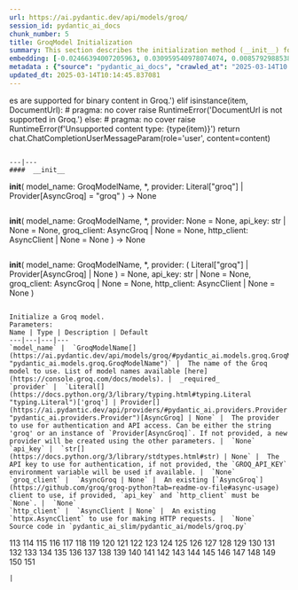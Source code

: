 ```yaml
---
url: https://ai.pydantic.dev/api/models/groq/
session_id: pydantic_ai_docs
chunk_number: 5
title: GroqModel Initialization
summary: This section describes the initialization method (__init__) for GroqModel, detailing the parameters such as model_name and provider, specifying their types and default values.
embedding: [-0.02466394007205963, 0.030959540978074074, 0.008579298853874207, -0.035502247512340546, 0.002925602486357093, -0.03179895505309105, -0.007832467555999756, 0.004243358038365841, 0.012171493843197823, -0.03444063663482666, 0.009702631272375584, -0.04384700581431389, 0.02700936049222946, -0.024454087018966675, -0.020294053480029106, -0.022676505148410797, -0.016825301572680473, 0.024984892457723618, 0.01019023172557354, 0.04942663386464119, 0.05530253052711487, -0.005076599307358265, -0.034983787685632706, 0.015245228074491024, -0.017121564596891403, -0.029576977714896202, 0.0015623272629454732, 0.027947528287768364, -2.48332889896119e-05, -0.06280787289142609, 0.010579077526926994, -0.02856474369764328, -0.0033916004467755556, -0.05954897403717041, -0.027206869795918465, -0.04616773501038551, 0.0176647137850523, 0.05545065924525261, 0.030070750042796135, 0.01655372604727745, -0.013652811758220196, -0.07618910819292068, 0.031453315168619156, 0.021738337352871895, -0.009968033991754055, 0.026244012638926506, 0.0009304527193307877, 0.07658413052558899, -0.005255592055618763, -0.031157050281763077, -0.018763357773423195, 0.0016032179119065404, -0.020392807200551033, 0.008758291602134705, -0.027552509680390358, -0.01299856323748827, -0.010492667555809021, 0.01963980495929718, -0.028984449803829193, 0.01581306755542755, 0.010258125141263008, -0.013418270274996758, -0.02089892514050007, 0.013060284778475761, 0.006727651227265596, -0.027503132820129395, -0.022565407678484917, -0.015689624473452568, -0.08102808147668839, 0.013060284778475761, -0.02141738496720791, 0.013726877979934216, -0.03177426755428314, -0.01439347118139267, -0.03150269016623497, -0.015381015837192535, -0.030786721035838127, 0.06033901125192642, 0.00730783399194479, -0.05604318901896477, -0.025083648040890694, 0.036168843507766724, -0.02841661125421524, -0.004767991602420807, -0.013628123328089714, 0.004052021075040102, -0.07628786563873291, 0.0026910605374723673, 0.01078893058001995, 0.005585802253335714, -0.006499281618744135, -0.012597372755408287, -0.028910385444760323, 0.011967812664806843, 0.07011570781469345, 0.024281267076730728, -0.0037063804920762777, 0.012887464836239815, 0.00214791065081954, 0.009424883872270584, 0.030638588592410088, 0.01307262945920229, -0.04690839350223541, 0.018960867077112198, 0.019220096990466118, 0.007838639430701733, 0.004990189336240292, 0.01901024393737316, -0.016454970464110374, -0.03216928243637085, -0.022478997707366943, 0.009721147827804089, -0.006814061664044857, 0.007610269822180271, -0.026490898802876472, -0.01814614236354828, -0.028243791311979294, 0.004542707931250334, -0.004416178446263075, -0.01588713377714157, -0.05308055132627487, -0.03342840448021889, 0.025058958679437637, -0.025651486590504646, 0.006511625833809376, -0.03328027203679085, 0.019541049376130104, -0.05643820762634277, -0.08858279883861542, 0.014109551906585693, -0.01201101765036583, -0.010640799067914486, 0.033453091979026794, -0.01941760629415512, -0.05332743749022484, -0.008647192269563675, -0.05564817041158676, 0.0005504792788997293, -0.04493330419063568, 0.02391093783080578, -0.01039391290396452, -0.014047830365598202, -0.025873683393001556, 0.03641572967171669, 0.0006091147661209106, 0.011615999974310398, -0.037255141884088516, 0.022491341456770897, -0.0639929249882698, 0.012449241243302822, 0.001212828909046948, -0.015689624473452568, -0.02804628200829029, 0.010288986377418041, -0.03305807337164879, -0.002305300673469901, 0.005866635590791702, 0.045550521463155746, 0.05500626564025879, -0.061129044741392136, 0.012714643962681293, 0.010998784564435482, -0.013393580913543701, -0.04508143663406372, -0.05806765705347061, -0.010109993629157543, -0.017788156867027283, 8.920695836422965e-05, -0.05594443529844284, -0.023664051666855812, -0.010313674807548523, 0.047772496938705444, -0.043575432151556015, 0.0163685604929924, 0.0047217002138495445, -0.007807779125869274, -0.008233658038079739, -0.03120642714202404, -0.024565186351537704, -0.0070609478279948235, 0.022787604480981827, 0.014936620369553566, -0.031082984060049057, -0.010653143748641014, -0.04821689426898956, 0.012504790909588337, -0.02767595276236534, -0.019726214930415154, 0.006412871647626162, 0.017714090645313263, -0.0039069755002856255, -6.726686842739582e-05, 0.022861670702695847, -0.009826074354350567, 0.013517023995518684, -0.03641572967171669, 0.049525391310453415, -0.04589616134762764, 0.055845677852630615, 0.026490898802876472, 0.003299018135294318, 0.015911821275949478, 0.01792394556105137, -0.06932567059993744, 0.013319515623152256, -0.06680743396282196, -0.003004297614097595, -0.0023639362771064043, -0.06937504559755325, 0.005462359171360731, 0.008443511091172695, -0.03737858310341835, -0.037773601710796356, 0.024935515597462654, -0.003431719494983554, 0.026959983631968498, -0.050043851137161255, -0.015578525140881538, 0.012689955532550812, 0.0043235961347818375, -0.0072152516804635525, 0.04880942031741142, -0.008486716076731682, -0.0028129606507718563, 0.012066567316651344, 0.002379366662353277, 0.006184501573443413, -0.03165082260966301, 0.0024889223277568817, 0.006925160530954599, 0.018738670274615288, 0.012208526954054832, -0.02834254689514637, -0.007949738763272762, 0.05861080437898636, -0.03856363892555237, 0.01218383852392435, 0.010887685231864452, 0.036391038447618484, -0.0039779553189873695, -0.019331196323037148, 0.017491893842816353, -0.0034224612172693014, 0.0050735133700072765, 0.056734468787908554, 0.026416832581162453, -0.014060174115002155, -0.036168843507766724, 0.011615999974310398, 0.07559658586978912, 0.004453211557120085, -0.011258014477789402, 0.017047498375177383, 0.04404451325535774, 0.003169402712956071, -0.006116607692092657, -0.017726436257362366, 0.03503316640853882, -0.07939863204956055, -0.07613973319530487, 0.02187412604689598, 0.004126087296754122, -0.005274108611047268, 0.018849767744541168, 0.0016155621269717813, 0.0007495313766412437, -0.010066788643598557, -0.032860565930604935, 0.008067009970545769, -0.006857266649603844, 0.007295489776879549, -0.01090002991259098, 0.018565848469734192, -0.00907307118177414, -0.03599601984024048, -0.0011727098608389497, 0.01825724169611931, -0.014566291123628616, 0.013652811758220196, -0.02514536865055561, -0.01855350472033024, 0.014788488857448101, 0.034045618027448654, 0.02982386387884617, -0.03893396630883217, 0.028317857533693314, 0.022750571370124817, -0.008480544202029705, -0.009066899307072163, 0.03409499675035477, 0.012060395441949368, -0.00475256098434329, 0.03251492604613304, -0.0226888507604599, 0.010640799067914486, -0.0013108119601383805, 0.011856714263558388, -0.01573900133371353, 0.016578413546085358, 0.001545353909023106, 0.031749576330184937, 0.06651116907596588, -0.009492778219282627, -0.03068796545267105, -0.026392145082354546, 0.010671660304069519, 0.034391261637210846, 0.01307262945920229, 0.04693308472633362, -0.0006203018128871918, 0.01476380042731762, 0.03816862031817436, -0.026342766359448433, -0.02681185118854046, -0.038958657532930374, 0.016874678432941437, 0.013961419463157654, 0.023157933726906776, 0.014331749640405178, 0.001751349656842649, -0.05550003796815872, -0.006499281618744135, 0.007807779125869274, -0.0031045950017869473, -0.03451470285654068, -0.0042402721010148525, 0.009054554626345634, -0.023676395416259766, -0.0420200452208519, -0.023664051666855812, 0.051451101899147034, -0.019059620797634125, -0.032119907438755035, 0.055993810296058655, 0.034317195415496826, -0.027774708345532417, 0.02093595825135708, 0.03530474007129669, 0.0650792270898819, 0.024268923327326775, -0.0598946139216423, -0.027355000376701355, -0.025355221703648567, 0.006070316769182682, -0.04515550285577774, 0.023367786779999733, 0.015381015837192535, 0.06394354999065399, -0.020170610398054123, -0.0072152516804635525, 0.03140393644571304, -0.010961751453578472, 0.006215362343937159, 0.0491056852042675, -0.015343982726335526, -0.022046945989131927, 0.013887354172766209, -0.02577492967247963, -0.025194745510816574, 0.031305182725191116, -0.06685680896043777, 0.03893396630883217, -0.04779718443751335, -0.016800612211227417, 0.01130739226937294, -0.01262823399156332, 0.028391923755407333, -0.052093006670475006, -0.015035375021398067, 0.026639031246304512, -0.017121564596891403, 0.03599601984024048, -0.020466873422265053, -0.028293168172240257, -0.024256577715277672, -0.044612351804971695, -0.0004891434800811112, 0.04663681983947754, -0.01681295596063137, -0.00503030838444829, 0.0286388099193573, -0.017652370035648346, -0.011264187283813953, -0.007912705652415752, 0.016973432153463364, -0.008690397255122662, -0.003016641829162836, 0.05574692413210869, -0.04271132871508598, 0.012362831272184849, 0.0012452327646315098, 0.018837423995137215, -0.006918988190591335, -0.0001284580212086439, 0.007511515635997057, 0.04021777585148811, 0.028688186779618263, 0.02150379680097103, 0.05288304388523102, 0.018047388643026352, 0.021380353718996048, -0.004607515409588814, 0.02499723620712757, 0.038440193980932236, -0.012825743295252323, -0.0654742419719696, 0.02700936049222946, 0.015208195894956589, -0.023639362305402756, 0.005767880938947201, 0.02298511378467083, 0.0014682018663734198, -0.016084641218185425, -0.0028314772062003613, -0.000953598297201097, -0.047402169555425644, 0.007172046694904566, -0.018886800855398178, 0.055993810296058655, 0.034761589020490646, 0.016714202240109444, -0.10023583471775055, -0.0018516471609473228, -0.01387500949203968, -0.01610933057963848, 0.02328137680888176, 0.018528815358877182, -0.05140172690153122, -0.008641020394861698, -0.03890927881002426, 0.019960757344961166, -0.011832025833427906, 0.01035687979310751, -0.08428698033094406, 0.04927850514650345, -0.023552952334284782, -0.013146694749593735, 0.014195961877703667, -0.009437228552997112, -0.02052859589457512, -0.02599712647497654, -0.024577530100941658, -0.004758733324706554, -0.008647192269563675, -0.012288765050470829, 0.038069866597652435, 0.029256025329232216, -0.009727319702506065, -0.023515919223427773, -0.041970670223236084, 0.009696459397673607, -0.0056382655166089535, 0.017207974568009377, -0.02220742218196392, -0.019183065742254257, -0.04572334140539169, 0.03690950199961662, 0.029651043936610222, 0.0251083355396986, -0.030490456148982048, 0.04999447241425514, 0.009017521515488625, -0.005520994774997234, 0.018528815358877182, -0.005897496361285448, -0.01740548387169838, -0.013319515623152256, 0.0023824525997042656, -0.0020044080447405577, -0.02499723620712757, -0.025602107867598534, 0.009980378672480583, -0.0042587886564433575, 0.026959983631968498, -0.010443289764225483, -0.03253961354494095, 0.007492999080568552, 0.030811408534646034, -0.015640245750546455, 0.027478443458676338, 0.007530031725764275, 0.013393580913543701, -0.019331196323037148, 0.05332743749022484, -0.03481096774339676, 0.07120200991630554, 0.0007302433368749917, -0.05120421573519707, 0.01222087163478136, -0.006218448281288147, -0.017467204481363297, 0.028910385444760323, -0.003623056225478649, -0.012912153266370296, 0.034835655242204666, -0.0353294275701046, 0.004403834231197834, -0.00907307118177414, -0.022367898374795914, -0.0009636280592530966, -0.024392366409301758, 0.01926947571337223, -0.01560321357101202, 0.006258567329496145, -0.019948411732912064, -0.016566069796681404, -0.022380242124199867, 0.04525425657629967, -0.00027562541072256863, 0.08043555170297623, -0.04271132871508598, -0.017677057534456253, 0.012936841696500778, 0.025120679289102554, 0.01357874646782875, 0.012190010398626328, 0.03261367976665497, 0.03816862031817436, -0.018985556438565254, 0.00592218479141593, 0.004798852372914553, 0.014998341910541058, -0.009171825833618641, -0.03231741487979889, -0.01941760629415512, -0.032416168600320816, -0.0018423889996483922, -0.04597022756934166, -0.006203018128871918, -0.016282150521874428, 0.03863770514726639, -0.007517687510699034, 0.007073292043060064, -0.005477789789438248, -0.023256689310073853, 0.006122780032455921, -0.008801496587693691, 0.0034224612172693014, 0.0119925020262599, -0.039477117359638214, -0.037699535489082336, 0.026959983631968498, 0.025898372754454613, 0.00697453785687685, 0.028688186779618263, 0.05668509379029274, 0.01580072194337845, -0.009813729673624039, 0.005456186830997467, 0.017133908346295357, 0.030441079288721085, -0.011492556892335415, 0.00042202125769108534, -0.03184833005070686, -0.021713649854063988, -5.959989357506856e-05, -0.05159923434257507, 0.024972548708319664, -0.0011711668921634555, 0.024787383154034615, 0.029280714690685272, -0.012776365503668785, 0.029552288353443146, 0.01952870562672615, -0.015023031271994114, 0.023120900616049767, 0.0026601997669786215, -0.01596119813621044, -0.035872578620910645, -0.01986200176179409, 0.0030289862770587206, -0.007437449414283037, -0.004264960531145334, 0.031181737780570984, 0.026095880195498466, -0.024231890216469765, -0.025305844843387604, 0.019664492458105087, -0.051796745508909225, 0.006807889323681593, -0.029922617599368095, -0.019429951906204224, -0.0021247651893645525, -0.023775149136781693, -0.046439312398433685, -0.01486255507916212, -0.014430503360927105, 0.041155945509672165, 0.008566954173147678, 0.022145699709653854, -0.0013308713678270578, -0.0042310138233006, 0.0005929128383286297, -0.012949186377227306, -0.03648979216814041, -0.04024246707558632, 0.017158597707748413, 0.02038046345114708, -0.057080112397670746, 0.047179970890283585, 0.04004495590925217, -0.011418490670621395, -0.00987545121461153, 0.03397155553102493, -0.0032002634834498167, -0.022701194509863853, 0.05046355724334717, -0.02257775142788887, -0.029132582247257233, -0.006351149640977383, 0.03767484799027443, -0.002826848067343235, -0.025379911065101624, -0.04355074092745781, -0.019800281152129173, -0.018948523327708244, -0.025503354147076607, 0.023528262972831726, 0.0758928433060646, -0.011986329220235348, 0.029280714690685272, 0.009363162331283092, 0.00967177003622055, 0.009134792722761631, -0.011041989549994469, 0.025947749614715576, 0.01838068477809429, -0.008789151906967163, -0.019059620797634125, 0.05663571506738663, 0.01851647160947323, -0.012702299281954765, 0.03945242986083031, 0.009752008132636547, -0.021701304242014885, 0.008554610423743725, -0.005539511330425739, -0.010480322875082493, 0.003638486610725522, -0.019059620797634125, 0.01398610882461071, 0.016911711543798447, -0.0026926035061478615, -0.025009581819176674, 0.017973322421312332, -0.007955910637974739, -0.03076203167438507, 0.004107570741325617, 0.04880942031741142, -0.0072152516804635525, 0.003731069155037403, -0.016504349187016487, -0.010677832178771496, -0.024355333298444748, 0.030786721035838127, -0.019689181819558144, -0.02651558816432953, 0.043649494647979736, -0.002535213716328144, 0.05722824111580849, -0.048513155430555344, -0.018306618556380272, -0.01725735142827034, -0.007400416769087315, -0.011757959611713886, 0.029058516025543213, 0.02429361082613468, 0.005014877766370773, 0.015023031271994114, 0.005962303839623928, 0.025824306532740593, 0.01807207614183426, 0.024898482486605644, -0.01093706302344799, 0.012615889310836792, -0.018430061638355255, 0.01703515462577343, -0.06270911544561386, 0.013628123328089714, 0.02700936049222946, -0.005962303839623928, -0.013936731033027172, -0.040267154574394226, 0.01607229746878147, 0.05396934226155281, -0.06103029102087021, 0.012103600427508354, 0.0021077916026115417, -0.001056210370734334, 0.0012190010165795684, -0.002549100900068879, -0.03216928243637085, 0.0014095663791522384, 0.008110214956104755, 0.0018485611071810126, 0.016973432153463364, -0.012393691577017307, 0.02001013420522213, 0.007227596361190081, -0.04169909283518791, -0.0012321169488132, -0.015615558251738548, -0.0008764463127590716, -0.012751677073538303, -0.01662779226899147, 0.006801717448979616, -0.027478443458676338, 0.0029086291324347258, 0.02012123353779316, 0.02257775142788887, -0.008252174593508244, 0.016232773661613464, 0.021405041217803955, 0.024984892457723618, -0.010295158252120018, 0.03555162623524666, -0.027626575902104378, 0.03530474007129669, 0.009387851692736149, 0.045353010296821594, -0.012652922421693802, 0.013529368676245213, -0.017800502479076385, -0.003981041256338358, -0.005314227193593979, -0.047772496938705444, 0.011350597254931927, 0.041304077953100204, -0.029256025329232216, 0.00954215507954359, -0.015294605866074562, -0.032342102378606796, -0.0006773942732252181, 0.003604539902880788, -0.012412208132445812, -0.010653143748641014, -0.03328027203679085, -0.003586023347452283, 0.005345088429749012, 0.004786508157849312, 0.005656782072037458, 0.0030752774327993393, -0.01526991743594408, 0.006076488643884659, 0.006702962797135115, -0.01011616550385952, -0.0073448671028018, 0.02651558816432953, 0.004962414503097534, 0.016282150521874428, -0.02547866478562355, 0.00842499453574419, -0.008918766863644123, 0.0045673963613808155, -0.0026601997669786215, -0.017973322421312332, 0.016010576859116554, 0.012510962784290314, -0.03599601984024048, 0.030070750042796135, 0.004274218808859587, 0.009011349640786648, 0.000953598297201097, 0.02533053420484066, -0.007054775953292847, -0.011467868462204933, 0.008992833085358143, -0.019960757344961166, 0.029107892885804176, -0.03402093052864075, 0.004539621528238058, 0.015985887497663498, 0.006598036270588636, 0.022861670702695847, 0.023231999948620796, -0.041600339114665985, 0.013356548734009266, 0.031897708773612976, -0.0019195409258827567, -0.019133687019348145, -0.013726877979934216, 0.0047895940952003, 0.003919319715350866, -0.02503426931798458, 0.021590206772089005, -0.01847943849861622, -0.030860787257552147, -0.020368119701743126, -0.024639252573251724, -0.009381678886711597, -0.04103250056505203, -6.225199467735365e-05, 0.012060395441949368, 0.019948411732912064, 0.026984671130776405, 0.0013571031158789992, -0.017010465264320374, -0.07969489693641663, -0.026169946417212486, 0.012276421301066875, -0.0017914687050506473, 0.04698245972394943, 0.009733491577208042, -0.030589211732149124, -0.011708582751452923, 0.04251381754875183, -0.03165082260966301, -0.046439312398433685, 0.007184390909969807, 0.02462690696120262, 0.003487268928438425, 0.037921734154224396, -0.013245449401438236, -0.01515881810337305, -0.0077213686890900135, 0.0606352724134922, 0.013245449401438236, -0.036168843507766724, -0.003623056225478649, 0.010381568223237991, -0.018985556438565254, 0.017825189977884293, -0.0502166710793972, 0.034045618027448654, -0.009437228552997112, 0.019627459347248077, 0.02455284260213375, 0.015010686591267586, -0.01515881810337305, 0.01919540949165821, 0.03700825572013855, -0.04295821487903595, 0.030712654814124107, 0.03320620581507683, -0.006554830819368362, 0.02775001898407936, -0.03673667833209038, 0.01610933057963848, -0.039551183581352234, 0.025577420368790627, 0.006752340123057365, 0.009091587737202644, 0.027626575902104378, 0.008418822661042213, 0.0008965058368630707, -0.023034490644931793, -0.012887464836239815, -0.009789041243493557, 0.018047388643026352, 0.014887243509292603, 0.01655372604727745, 0.017837533727288246, 0.008400306105613708, -0.03009543940424919, 0.006338805425912142, 0.017874566838145256, -0.045550521463155746, 0.003502699313685298, -0.023923281580209732, 0.023182623088359833, 0.02317027933895588, -0.02607119269669056, 0.01960277184844017, 0.009597704745829105, 0.011165432631969452, -0.05024135857820511, -0.026268702000379562, -0.037181075662374496, -0.01803504303097725, -0.0286388099193573, 0.02365170605480671, 0.011375285685062408, -0.006962193641811609, 0.023034490644931793, 0.05120421573519707, 0.01773878000676632, -0.010974095202982426, 0.02945353463292122, -0.00010290143109159544, 0.004511847160756588, -0.0014805461978539824, -0.0035675070248544216, -0.011628344655036926, 0.0037341550923883915, -0.012122116982936859, -0.008085525594651699, -0.03253961354494095, 0.010251953266561031, -0.012294936925172806, 0.01710922084748745, -0.028836319223046303, -0.042390376329422, -0.006616552826017141, -0.008449682965874672, -0.026490898802876472, 0.020800169557332993, -0.02834254689514637, 0.0013084973907098174, 0.008492888882756233, -0.03530474007129669, 0.012338142842054367, -0.0031400849111378193, 0.0043050795793533325, 0.012597372755408287, 0.0084620276466012, -0.004480986390262842, 0.01435643807053566, 0.012677610851824284, 0.027651265263557434, 0.007357211317867041, -0.009215030819177628, -0.02228148840367794, -0.02994730696082115, 0.049599457532167435, 0.009042210876941681, -0.027330312877893448, 0.03320620581507683, 0.010998784564435482, 0.016874678432941437, 0.03449001535773277, 0.019960757344961166, -0.03113236092031002, -0.018306618556380272, 0.02383687160909176, 0.0036662614438682795, -0.0030058405827730894, -0.01431940495967865, 0.012640577740967274, -0.01788691245019436, -0.029280714690685272, 0.009826074354350567, -0.01205422356724739, -0.01354171335697174, 0.03202115371823311, -0.04540238901972771, -0.05851205065846443, -0.019059620797634125, 0.00571850361302495, -0.008301551453769207, 0.03468752279877663, 0.006820234004408121, -0.0319964624941349, 0.02893507294356823, 0.005499392282217741, -0.011134571395814419, 0.0075670648366212845, -0.04905630648136139, 0.014911931939423084, -0.05194487422704697, -0.029181959107518196, 6.389147165464237e-05, -0.004018074367195368, 0.011004956439137459, -0.005591974593698978, -0.026095880195498466, -0.026688408106565475, 0.004468641709536314, 0.007678163703531027, 0.023454196751117706, 0.0027481529396027327, -0.02666371874511242, 0.017207974568009377, -0.02562679722905159, -0.042340997606515884, -0.021824747323989868, -0.0019658321980386972, -0.024219544604420662, -0.019701525568962097, 0.01072720903903246, 0.03024356998503208, 0.029774487018585205, 0.04518019035458565, 0.045353010296821594, -0.014344093389809132, -0.025453977286815643, -0.008449682965874672, 0.04604429379105568, -0.009177997708320618, 0.02834254689514637, 0.03486034274101257, 0.03394686430692673, 0.040341220796108246, 0.01383797638118267, -0.007604097947478294, -0.031058294698596, -0.03258899226784706, -0.009171825833618641, 0.020219987258315086, 0.03298400714993477, -0.00965325441211462, -0.007523859851062298, -0.0005500935367308557, 0.00899900496006012, 0.029256025329232216, -0.004138431511819363, -0.012356658466160297, 0.020701415836811066, 0.020318740978837013, 0.014813177287578583, -0.02089892514050007, -0.02379983849823475, 0.0037002083845436573, 0.03229272738099098, -0.01151107344776392, 0.02093595825135708, -0.018565848469734192, 0.0037835324183106422, -0.025429287925362587, -0.03076203167438507, -0.022478997707366943, -0.0327371209859848, -0.020108887925744057, 0.011369113810360432, -0.03478628024458885, 0.019553394988179207, -0.04120532050728798, -0.015578525140881538, -0.017985666170716286, -0.01889914646744728, -0.04510612413287163, -0.043427299708127975, -0.02254071831703186, -0.00256607448682189, -0.008974316529929638, 0.00829537957906723, 0.03436657041311264, 0.0018068990902975202, -0.0035983677953481674, 0.013097317889332771, -0.011832025833427906, 0.0009443400776945055, 0.023713428527116776, -0.025305844843387604, 0.002616994781419635, -0.05009322986006737, 0.009714975953102112, 0.0353294275701046, -0.010943234898149967, 0.036662615835666656, 0.018207864835858345, -0.041674405336380005, 0.01777581311762333, 0.03972400352358818, 0.037551406770944595, 0.05851205065846443, 0.01703515462577343, -0.024540496990084648, 0.011171604506671429, -0.00907307118177414, -0.009054554626345634, -0.026762474328279495, 0.024577530100941658, 0.00037476568832062185, 0.02826848067343235, 0.004743302706629038, 0.011801164597272873, -0.038217999041080475, -0.0027327225543558598, 0.06814061850309372, 0.012473929673433304, -0.001387192402034998, 0.03365060314536095, -0.018689291551709175, 0.011702409945428371, 0.029058516025543213, 0.015245228074491024, 0.04676026478409767, -0.0075670648366212845, 0.014850210398435593, 0.002359307138249278, -0.010640799067914486, 0.008233658038079739, -0.03673667833209038, -0.006338805425912142, -0.01889914646744728, 0.010498839430510998, -0.008005288429558277, -0.02086189202964306, 0.0015029202913865447, -0.008548437617719173, 0.00555185554549098, 0.02945353463292122, 0.018664604052901268, -0.017047498375177383, 0.00041469180723652244, -0.00756089249625802, 0.01882508024573326, 0.02960166707634926, 0.05836391821503639, -0.0034440637100487947, -0.013270137831568718, 0.04508143663406372, 0.018158486112952232, 0.005530253052711487, -0.012171493843197823, 0.036168843507766724, -6.384325388353318e-05, 0.04355074092745781, -0.03113236092031002, -0.009394023567438126, 0.016751235350966454, 0.00825834646821022, 0.01138145849108696, -0.023367786779999733, -0.040143709629774094, 0.041600339114665985, 0.010221092030405998, -0.042340997606515884, -0.007641130592674017, 0.0077213686890900135, -0.012492446228861809, 0.03456408157944679, 0.027922838926315308, -0.014702078886330128, -0.015146474353969097, -0.025651486590504646, -0.005416068248450756, -0.018886800855398178, 0.010998784564435482, -0.03389748930931091, -0.005085857585072517, 0.02145441807806492, 0.0035675070248544216, -0.02410844713449478, 0.01056056097149849, -0.006918988190591335, -0.007937394082546234, 0.041674405336380005, 0.0007564750267192721, 0.034983787685632706, 0.021787716075778008, -0.02283698134124279, -0.007758401799947023, -0.08191686868667603, 0.013356548734009266, -0.015134129673242569, -0.01350468024611473, -0.009079243056476116, -0.014060174115002155, -0.03515660762786865, -0.004033504985272884, -0.050266049802303314, -0.006918988190591335, 0.00801763217896223, -0.016121674329042435, 0.015134129673242569, -0.016948744654655457, 0.07283145934343338, 0.021195188164711, -0.02376280538737774, -0.017207974568009377, 0.009758180938661098, 0.019133687019348145, 0.029922617599368095, 0.012702299281954765, -0.012677610851824284, -0.014541602693498135, -0.02149145118892193, 0.035057853907346725, 0.006678274367004633, 0.015911821275949478, 0.0009281381499022245, 0.011338252574205399, 0.007505343295633793, 0.00933847390115261, 0.014788488857448101, 0.013763911090791225, 0.03700825572013855, 0.025750240311026573, -0.011041989549994469, 0.001279951073229313, -0.03098423033952713, 0.01201101765036583, 0.003638486610725522, -0.01978793554008007, 0.03913147747516632, 0.01725735142827034, 0.005394465290009975, 0.00040659087244421244, -0.008486716076731682, -0.007283145561814308, -0.020096544176340103, -0.0034070308320224285, -0.027132803574204445, -0.01844240538775921, 0.02518240176141262, -0.005255592055618763, 0.04434077814221382, -0.008974316529929638, 0.015479770489037037, -0.02841661125421524, 0.0027435238007456064, -0.0026108224410563707, 0.02294808067381382, -0.006449904292821884, -0.01647965982556343, -0.01762768067419529, -0.0037897045258432627, 0.002549100900068879, -3.0402696211240254e-05, 0.006273997947573662, -0.014837865717709064, -0.01814614236354828, 0.0032527269795536995, 0.028441300615668297, 0.034317195415496826, 0.0032342104241251945, -0.021676616743206978, 0.029922617599368095, -0.014072518795728683, 0.024145478382706642, -0.025824306532740593, -0.02354060858488083, 0.030342325568199158, -0.003047502599656582, 0.008178108371794224, 0.03444063663482666, -0.0020846461411565542, 0.05683322250843048, -0.000207924545975402, -0.005101288203150034, -0.0016664824215695262, 0.02242961898446083, -0.022404931485652924, -0.0327371209859848, -0.0010168629232794046, 0.07233768701553345, 0.009573016315698624, -0.030934851616621017, 0.0017528926255181432, -0.010424773208796978, -0.04690839350223541, -0.015677278861403465, 0.024009691551327705, 0.007209079805761576, 0.0056629544124007225, 0.03053983487188816, 0.022639472037553787, -0.010134682059288025, -0.004882176406681538, 0.02433064393699169, 0.02078782580792904, 0.029428845271468163, -0.01655372604727745, -0.006838750094175339, 0.017282040789723396, 0.05559879168868065, 0.01796097680926323, 0.017356107011437416, -0.002134023467078805, 0.04399513825774193, -0.03202115371823311, 0.035502247512340546, 0.004366801120340824, -0.01046797912567854, 0.01072720903903246, 0.008313896134495735, 0.030712654814124107, -0.004604429472237825, -0.01523288432508707, 0.00833241268992424, -0.0026787163224071264, -0.017825189977884293, -0.015294605866074562, 0.008523749187588692, 0.023824527859687805, -0.07278207689523697, 0.03503316640853882, -0.012177666649222374, 0.0029364037327468395, -0.0047463891096413136, -0.013813287951052189, 0.0278981514275074, 0.020059511065483093, -0.012430724687874317, -0.01773878000676632, -0.002268267795443535, -0.0010299787390977144, 0.013282482512295246, -0.02276291698217392, -0.03819330781698227, -0.01863991469144821, -0.0027095770929008722, -0.008887906558811665, -0.021207531914114952, -0.02141738496720791, 0.017899256199598312, -0.036242906004190445, 0.009060726501047611, -0.008171936497092247, 0.01147404033690691, 0.015578525140881538, -0.04251381754875183, 0.012171493843197823, 0.0015291519230231643, -0.0036477448884397745, 0.011949296109378338, 0.0022158045321702957, -0.006635068915784359, -0.0035767650697380304, -0.010640799067914486, 0.007955910637974739, -0.0072214240208268166, 0.06058589741587639, -0.027404379099607468, -0.009134792722761631, -0.030268259346485138, -0.009887795895338058, 0.009955689311027527, -0.0028484505601227283, -0.012504790909588337, 0.0053111412562429905, 0.041600339114665985, 0.014121895655989647, 0.00981990247964859, 0.01926947571337223, -0.018343651667237282, -0.0014157386031001806, -0.0060610584914684296, 0.009887795895338058, 0.02533053420484066, -0.015529147349298, -0.019615115597844124, -0.00961622130125761, 0.018565848469734192, 0.012165321968495846, 0.003950180485844612, -0.008276863023638725, 0.005869721528142691, 0.01519585121423006, -0.010702520608901978, -0.01673888973891735, -0.00579256983473897, -0.0063820104114711285, -0.002911715302616358, 0.000293948978651315, 0.0327371209859848, 0.00396252516657114, -0.029651043936610222, -0.0035212156362831593, -0.006375838536769152, -0.011393802240490913, -0.004119914956390858, 0.033082764595746994, -0.02060266025364399, 0.02235555276274681, 0.00308762164786458, -0.015306949615478516, 0.008029976859688759, 0.02700936049222946, 0.0016927141696214676, 0.0197138711810112, -0.0007908076513558626, 0.0037187247071415186, 0.03500847518444061, -0.022528374567627907, -0.007135014049708843, 0.004518019035458565, 0.0020368120167404413, -0.014270028099417686, 0.02841661125421524, 0.02745375595986843, 0.0258489940315485, 0.01398610882461071, -0.005468531511723995, 0.0055734580382704735, -0.02767595276236534, -0.00833241268992424, -0.002965721534565091, 0.03582319989800453, -0.007165874820202589, 0.05130297318100929, -0.013529368676245213, -0.005650610197335482, 0.0007665047887712717, -0.015590868890285492, -0.009319957345724106, 0.04382231831550598, -0.03239148110151291, -0.0057462784461677074, -0.0379464216530323, -0.02176302671432495, -0.01073338184505701, -0.010801275260746479, -0.004335940349847078, 0.02346654236316681, -0.022404931485652924, 0.0002673315757419914, 0.04236568883061409, 0.0032311242539435625, -0.014553946442902088, -0.004857487976551056, -0.016985777765512466, -0.010480322875082493, -0.02967573143541813, -0.004261874593794346, 0.03636635094881058, 0.04098312556743622, 0.019652148708701134, 0.026787161827087402, -0.007573237176984549, 0.026095880195498466, -0.03451470285654068, -0.041970670223236084, -0.010072960518300533, 0.025577420368790627, 0.02433064393699169, -0.03172488883137703, 0.01138145849108696, 0.011492556892335415, 0.02038046345114708, 0.0037372412625700235, 0.0035829374101012945, -0.024762695655226707, -0.02878694236278534, -0.022528374567627907, 0.002933317795395851, 0.03488503396511078, -0.008974316529929638, 0.00045828268048353493, 0.02150379680097103, 0.0042402721010148525, -0.004055107478052378, -0.005912926513701677, 0.006591863930225372, 0.026910604909062386, -0.00738190021365881, -0.0018084420589730144, -0.044982682913541794, 0.03750202804803848, -0.004906864836812019, 0.02533053420484066, 0.04804407060146332, 0.0005581944715231657, -0.03224334865808487, -0.005104374140501022, -0.0023145589511841536, 0.051451101899147034, 0.005076599307358265, 0.0029394899029284716, -0.0472293458878994, 0.0034409777726978064, 0.02394797094166279, -0.0006619638879783452, 0.009863107465207577, -0.03878583759069443, 0.001144935144111514, -0.01039391290396452, -0.004539621528238058, 0.011313564144074917, -0.02405906841158867, 0.001559241209179163, 0.01882508024573326, -0.002271353965625167, 0.01506006345152855, -0.0316014438867569, 0.014097207225859165, -0.015899477526545525, -0.013961419463157654, 0.013492335565388203, -0.011227154172956944, 0.00595921790227294, -0.02141738496720791, -0.02149145118892193, -0.0048297131434082985, 0.008900251239538193, 0.019466983154416084, -0.02444174326956272, -0.0009643996017985046, 0.04187191650271416, -0.002078474033623934, 0.004857487976551056, 0.04216817766427994, -0.020207643508911133, -0.008992833085358143, 0.0446370430290699, 7.710374484304339e-05, -0.0069128163158893585, -0.02320731058716774, 0.030268259346485138, -0.009900140576064587, -0.021071745082736015, -0.008573126047849655, 0.020812515169382095, 0.02023233100771904, -0.014948965050280094, 0.016578413546085358, -0.028589433059096336, -0.005891324020922184, 0.009122448042035103, 0.012986218556761742, 0.01428237184882164, 0.026021815836429596, 0.004014988429844379, -0.006215362343937159, -0.009684114716947079, -0.03555162623524666, 0.013714533299207687, 0.012381347827613354, 0.05747512727975845, -0.02123222127556801, 0.026244012638926506, 0.01486255507916212, -0.036316972225904465, -0.027848774567246437, 0.004946983885020018, 0.0007850212277844548, -0.004990189336240292, -0.014010797254741192, -0.018059732392430305, -0.008202796801924706, 0.012862775474786758, -0.00239479704760015, 0.016096986830234528, -0.013233105652034283, 0.033008698374032974, -0.0020074942149221897, 0.010122338309884071, -0.01673888973891735, 0.030367013067007065, -0.035724446177482605, 0.00648076506331563, -0.022182732820510864, -0.03253961354494095, -0.02570086345076561, -0.004045849200338125, -0.0006210733554325998, 0.02217038907110691, 0.0119925020262599, -0.017615336924791336, -0.010721037164330482, -0.020874235779047012, -0.015430393628776073, -0.02331840991973877, 0.0013563315151259303, -0.019701525568962097]
metadata : {"source": "pydantic_ai_docs", "crawled_at": "2025-03-14T10:14:45.837081", "url_path": "/api/models/groq/", "chunk_size": 3434}
updated_dt: 2025-03-14T10:14:45.837081
---
```

es are supported for binary content in Groq.')
        elif isinstance(item, DocumentUrl): # pragma: no cover
          raise RuntimeError('DocumentUrl is not supported in Groq.')
        else: # pragma: no cover
          raise RuntimeError(f'Unsupported content type: {type(item)}')
    return chat.ChatCompletionUserMessageParam(role='user', content=content)

```
  
---|---  
####  __init__
```
__init__(
  model_name: GroqModelName[](https://ai.pydantic.dev/api/models/groq/#pydantic_ai.models.groq.GroqModelName "pydantic_ai.models.groq.GroqModelName"),
  *,
  provider: Literal[](https://docs.python.org/3/library/typing.html#typing.Literal "typing.Literal")["groq"] | Provider[](https://ai.pydantic.dev/api/providers/#pydantic_ai.providers.Provider "pydantic_ai.providers.Provider")[AsyncGroq] = "groq"
) -> None

```

```
__init__(
  model_name: GroqModelName[](https://ai.pydantic.dev/api/models/groq/#pydantic_ai.models.groq.GroqModelName "pydantic_ai.models.groq.GroqModelName"),
  *,
  provider: None = None,
  api_key: str[](https://docs.python.org/3/library/stdtypes.html#str) | None = None,
  groq_client: AsyncGroq | None = None,
  http_client: AsyncClient | None = None
) -> None

```

```
__init__(
  model_name: GroqModelName[](https://ai.pydantic.dev/api/models/groq/#pydantic_ai.models.groq.GroqModelName "pydantic_ai.models.groq.GroqModelName"),
  *,
  provider: (
    Literal[](https://docs.python.org/3/library/typing.html#typing.Literal "typing.Literal")["groq"] | Provider[](https://ai.pydantic.dev/api/providers/#pydantic_ai.providers.Provider "pydantic_ai.providers.Provider")[AsyncGroq] | None
  ) = None,
  api_key: str[](https://docs.python.org/3/library/stdtypes.html#str) | None = None,
  groq_client: AsyncGroq | None = None,
  http_client: AsyncClient | None = None
)

```

Initialize a Groq model.
Parameters:
Name | Type | Description | Default  
---|---|---|---  
`model_name` |  `GroqModelName[](https://ai.pydantic.dev/api/models/groq/#pydantic_ai.models.groq.GroqModelName "pydantic_ai.models.groq.GroqModelName")` |  The name of the Groq model to use. List of model names available [here](https://console.groq.com/docs/models). |  _required_  
`provider` |  `Literal[](https://docs.python.org/3/library/typing.html#typing.Literal "typing.Literal")['groq'] | Provider[](https://ai.pydantic.dev/api/providers/#pydantic_ai.providers.Provider "pydantic_ai.providers.Provider")[AsyncGroq] | None` |  The provider to use for authentication and API access. Can be either the string 'groq' or an instance of `Provider[AsyncGroq]`. If not provided, a new provider will be created using the other parameters. |  `None`  
`api_key` |  `str[](https://docs.python.org/3/library/stdtypes.html#str) | None` |  The API key to use for authentication, if not provided, the `GROQ_API_KEY` environment variable will be used if available. |  `None`  
`groq_client` |  `AsyncGroq | None` |  An existing [`AsyncGroq`](https://github.com/groq/groq-python?tab=readme-ov-file#async-usage) client to use, if provided, `api_key` and `http_client` must be `None`. |  `None`  
`http_client` |  `AsyncClient | None` |  An existing `httpx.AsyncClient` to use for making HTTP requests. |  `None`  
Source code in `pydantic_ai_slim/pydantic_ai/models/groq.py`
```
113
114
115
116
117
118
119
120
121
122
123
124
125
126
127
128
129
130
131
132
133
134
135
136
137
138
139
140
141
142
143
144
145
146
147
148
149
150
151
```
|